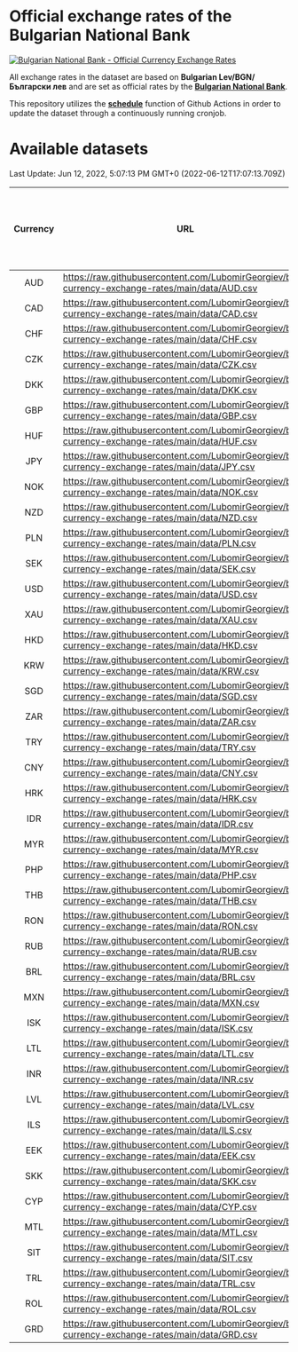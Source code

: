 # Official exchange rates of the Bulgarian National Bank

[![Bulgarian National Bank - Official Currency Exchange Rates](https://github.com/LubomirGeorgiev/bnb-currency-exchange-rates/actions/workflows/update-rates.yml/badge.svg?branch=main)](https://github.com/LubomirGeorgiev/bnb-currency-exchange-rates/actions/workflows/update-rates.yml)

All exchange rates in the dataset are based on **Bulgarian Lev/BGN/Български лев** and are set as official rates by the [**Bulgarian National Bank**](https://www.bnb.bg/Statistics/StExternalSector/StExchangeRates/StERForeignCurrencies/index.htm?toLang=_EN).

This repository utilizes the [**schedule**](https://docs.github.com/en/actions/reference/events-that-trigger-workflows) function of Github Actions in order to update the dataset through a continuously running cronjob.

# Available datasets

<!-- START LINKS (DO NOT EVER FU*ING DELETE THIS COMMENT FOR THE LOVE OF YOUR LIFE!!! IF YOU ARE CURIOS HOW IT WORKS, YOU CAN HAVE A LOOK AT ./src/updateReadme.ts) -->

Last Update: Jun 12, 2022, 5:07:13 PM GMT+0 (2022-06-12T17:07:13.709Z)

| Currency | URL                                                                                             | Number of records | Number of missing days that were filled in |
| :------: | ----------------------------------------------------------------------------------------------- | :---------------: | :----------------------------------------: |
|   AUD    | https://raw.githubusercontent.com/LubomirGeorgiev/bnb-currency-exchange-rates/main/data/AUD.csv |       8161        |                    2522                    |
|   CAD    | https://raw.githubusercontent.com/LubomirGeorgiev/bnb-currency-exchange-rates/main/data/CAD.csv |       8161        |                    2522                    |
|   CHF    | https://raw.githubusercontent.com/LubomirGeorgiev/bnb-currency-exchange-rates/main/data/CHF.csv |       8161        |                    2522                    |
|   CZK    | https://raw.githubusercontent.com/LubomirGeorgiev/bnb-currency-exchange-rates/main/data/CZK.csv |       8161        |                    2522                    |
|   DKK    | https://raw.githubusercontent.com/LubomirGeorgiev/bnb-currency-exchange-rates/main/data/DKK.csv |       8161        |                    2522                    |
|   GBP    | https://raw.githubusercontent.com/LubomirGeorgiev/bnb-currency-exchange-rates/main/data/GBP.csv |       8161        |                    2522                    |
|   HUF    | https://raw.githubusercontent.com/LubomirGeorgiev/bnb-currency-exchange-rates/main/data/HUF.csv |       8161        |                    2522                    |
|   JPY    | https://raw.githubusercontent.com/LubomirGeorgiev/bnb-currency-exchange-rates/main/data/JPY.csv |       8161        |                    2522                    |
|   NOK    | https://raw.githubusercontent.com/LubomirGeorgiev/bnb-currency-exchange-rates/main/data/NOK.csv |       8161        |                    2522                    |
|   NZD    | https://raw.githubusercontent.com/LubomirGeorgiev/bnb-currency-exchange-rates/main/data/NZD.csv |       8161        |                    2522                    |
|   PLN    | https://raw.githubusercontent.com/LubomirGeorgiev/bnb-currency-exchange-rates/main/data/PLN.csv |       8161        |                    2522                    |
|   SEK    | https://raw.githubusercontent.com/LubomirGeorgiev/bnb-currency-exchange-rates/main/data/SEK.csv |       8161        |                    2522                    |
|   USD    | https://raw.githubusercontent.com/LubomirGeorgiev/bnb-currency-exchange-rates/main/data/USD.csv |       8161        |                    2522                    |
|   XAU    | https://raw.githubusercontent.com/LubomirGeorgiev/bnb-currency-exchange-rates/main/data/XAU.csv |       8161        |                    2524                    |
|   HKD    | https://raw.githubusercontent.com/LubomirGeorgiev/bnb-currency-exchange-rates/main/data/HKD.csv |       7859        |                    2431                    |
|   KRW    | https://raw.githubusercontent.com/LubomirGeorgiev/bnb-currency-exchange-rates/main/data/KRW.csv |       7859        |                    2431                    |
|   SGD    | https://raw.githubusercontent.com/LubomirGeorgiev/bnb-currency-exchange-rates/main/data/SGD.csv |       7859        |                    2431                    |
|   ZAR    | https://raw.githubusercontent.com/LubomirGeorgiev/bnb-currency-exchange-rates/main/data/ZAR.csv |       7859        |                    2431                    |
|   TRY    | https://raw.githubusercontent.com/LubomirGeorgiev/bnb-currency-exchange-rates/main/data/TRY.csv |       6341        |                    1961                    |
|   CNY    | https://raw.githubusercontent.com/LubomirGeorgiev/bnb-currency-exchange-rates/main/data/CNY.csv |       6221        |                    1925                    |
|   HRK    | https://raw.githubusercontent.com/LubomirGeorgiev/bnb-currency-exchange-rates/main/data/HRK.csv |       6221        |                    1925                    |
|   IDR    | https://raw.githubusercontent.com/LubomirGeorgiev/bnb-currency-exchange-rates/main/data/IDR.csv |       6221        |                    1925                    |
|   MYR    | https://raw.githubusercontent.com/LubomirGeorgiev/bnb-currency-exchange-rates/main/data/MYR.csv |       6221        |                    1925                    |
|   PHP    | https://raw.githubusercontent.com/LubomirGeorgiev/bnb-currency-exchange-rates/main/data/PHP.csv |       6221        |                    1925                    |
|   THB    | https://raw.githubusercontent.com/LubomirGeorgiev/bnb-currency-exchange-rates/main/data/THB.csv |       6221        |                    1925                    |
|   RON    | https://raw.githubusercontent.com/LubomirGeorgiev/bnb-currency-exchange-rates/main/data/RON.csv |       6162        |                    1907                    |
|   RUB    | https://raw.githubusercontent.com/LubomirGeorgiev/bnb-currency-exchange-rates/main/data/RUB.csv |       6120        |                    1891                    |
|   BRL    | https://raw.githubusercontent.com/LubomirGeorgiev/bnb-currency-exchange-rates/main/data/BRL.csv |       5255        |                    1632                    |
|   MXN    | https://raw.githubusercontent.com/LubomirGeorgiev/bnb-currency-exchange-rates/main/data/MXN.csv |       5255        |                    1632                    |
|   ISK    | https://raw.githubusercontent.com/LubomirGeorgiev/bnb-currency-exchange-rates/main/data/ISK.csv |       5157        |                    1596                    |
|   LTL    | https://raw.githubusercontent.com/LubomirGeorgiev/bnb-currency-exchange-rates/main/data/LTL.csv |       5148        |                    1577                    |
|   INR    | https://raw.githubusercontent.com/LubomirGeorgiev/bnb-currency-exchange-rates/main/data/INR.csv |       4888        |                    1518                    |
|   LVL    | https://raw.githubusercontent.com/LubomirGeorgiev/bnb-currency-exchange-rates/main/data/LVL.csv |       4783        |                    1463                    |
|   ILS    | https://raw.githubusercontent.com/LubomirGeorgiev/bnb-currency-exchange-rates/main/data/ILS.csv |       4165        |                    1300                    |
|   EEK    | https://raw.githubusercontent.com/LubomirGeorgiev/bnb-currency-exchange-rates/main/data/EEK.csv |       3993        |                    1219                    |
|   SKK    | https://raw.githubusercontent.com/LubomirGeorgiev/bnb-currency-exchange-rates/main/data/SKK.csv |       2966        |                    908                     |
|   CYP    | https://raw.githubusercontent.com/LubomirGeorgiev/bnb-currency-exchange-rates/main/data/CYP.csv |       2902        |                    886                     |
|   MTL    | https://raw.githubusercontent.com/LubomirGeorgiev/bnb-currency-exchange-rates/main/data/MTL.csv |       2600        |                    795                     |
|   SIT    | https://raw.githubusercontent.com/LubomirGeorgiev/bnb-currency-exchange-rates/main/data/SIT.csv |       2542        |                    778                     |
|   TRL    | https://raw.githubusercontent.com/LubomirGeorgiev/bnb-currency-exchange-rates/main/data/TRL.csv |       1818        |                    559                     |
|   ROL    | https://raw.githubusercontent.com/LubomirGeorgiev/bnb-currency-exchange-rates/main/data/ROL.csv |       1697        |                    524                     |
|   GRD    | https://raw.githubusercontent.com/LubomirGeorgiev/bnb-currency-exchange-rates/main/data/GRD.csv |        361        |                    109                     |

<!-- END LINKS (DO NOT EVER FU*ING DELETE THIS COMMENT FOR THE LOVE OF YOUR LIFE!!! IF YOU ARE CURIOS HOW IT WORKS, YOU CAN HAVE A LOOK AT ./src/updateReadme.ts) -->
